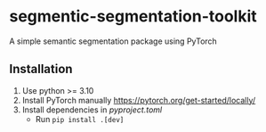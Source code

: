 # segmentic-segmentation-toolkit

 A simple semantic segmentation package using PyTorch

## Installation

1. Use python >= 3.10
1. Install PyTorch manually <https://pytorch.org/get-started/locally/>
1. Install dependencies in *pyproject.toml*
    - Run `pip install .[dev]`
